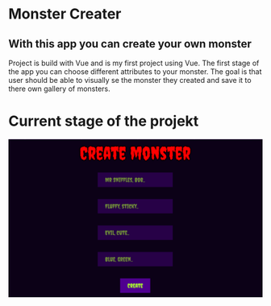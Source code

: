# Monster Creater
## With this app you can create your own monster 

Project is build with Vue and is my first project using Vue. The first stage of the app you can choose different attributes to your monster. The goal is that user should be able to visually se the monster they created and save it to there own gallery of monsters. 

# Current stage of the projekt 
![app](/src/assets/app.png "Display app")